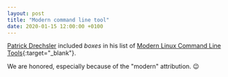 ```yaml
---
layout: post
title: "Modern command line tool"
date: 2020-01-15 12:00:00 +0100
---
```


[Patrick Drechsler](https://github.com/draptik) included *boxes* in his list of [Modern Linux Command Line
Tools](https://github.com/draptik/2020-01-modern-linux-command-line-tools/blob/4fe69762950e61cc00c8e16d7566d3774959b4af/slides.md){:target="_blank"}.

We are honored, especially because of the "modern" attribution. :wink:
